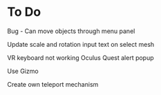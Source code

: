 To Do
=================

Bug - Can move objects through menu panel

Update scale and rotation input text on select mesh

VR keyboard not working Oculus Quest alert popup

Use Gizmo

Create own teleport mechanism
